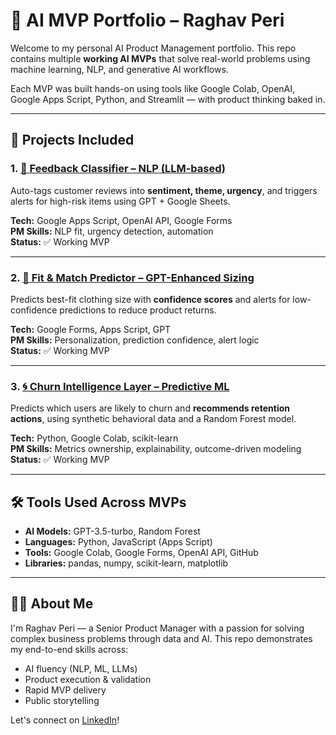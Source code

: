 # 🧠 AI MVP Portfolio – Raghav Peri

Welcome to my personal AI Product Management portfolio. This repo contains multiple **working AI MVPs** that solve real-world problems using machine learning, NLP, and generative AI workflows.

Each MVP was built hands-on using tools like Google Colab, OpenAI, Google Apps Script, Python, and Streamlit — with product thinking baked in.

---

## 📁 Projects Included

### 1. [🧠 Feedback Classifier – NLP (LLM-based)](./feedback-classifier)
Auto-tags customer reviews into **sentiment, theme, urgency**, and triggers alerts for high-risk items using GPT + Google Sheets.

**Tech:** Google Apps Script, OpenAI API, Google Forms  
**PM Skills:** NLP fit, urgency detection, automation  
**Status:** ✅ Working MVP

---

### 2. [👕 Fit & Match Predictor – GPT-Enhanced Sizing](./fit-match-predictor)
Predicts best-fit clothing size with **confidence scores** and alerts for low-confidence predictions to reduce product returns.

**Tech:** Google Forms, Apps Script, GPT  
**PM Skills:** Personalization, prediction confidence, alert logic  
**Status:** ✅ Working MVP

---

### 3. [🌀 Churn Intelligence Layer – Predictive ML](./churn-intelligence-layer)
Predicts which users are likely to churn and **recommends retention actions**, using synthetic behavioral data and a Random Forest model.

**Tech:** Python, Google Colab, scikit-learn  
**PM Skills:** Metrics ownership, explainability, outcome-driven modeling  
**Status:** ✅ Working MVP

---

## 🛠️ Tools Used Across MVPs

- **AI Models:** GPT-3.5-turbo, Random Forest
- **Languages:** Python, JavaScript (Apps Script)
- **Tools:** Google Colab, Google Forms, OpenAI API, GitHub
- **Libraries:** pandas, numpy, scikit-learn, matplotlib

---

## 🧑‍💼 About Me

I'm Raghav Peri — a Senior Product Manager with a passion for solving complex business problems through data and AI. This repo demonstrates my end-to-end skills across:
- AI fluency (NLP, ML, LLMs)
- Product execution & validation
- Rapid MVP delivery
- Public storytelling

Let's connect on [LinkedIn](https://www.linkedin.com/in/raghavperi)!

